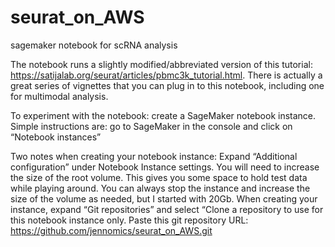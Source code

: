 # seurat_on_AWS
sagemaker notebook for scRNA analysis


The notebook runs a slightly modified/abbreviated version of this tutorial: https://satijalab.org/seurat/articles/pbmc3k_tutorial.html. There is actually a great series of vignettes that you can plug in to this notebook, including one for multimodal analysis. 
 
To experiment with the notebook: create a SageMaker notebook instance. Simple instructions are: go to SageMaker in the console and click on “Notebook instances”
 
Two notes when creating your notebook instance:
Expand “Additional configuration” under Notebook Instance settings. You will need to increase the size of the root volume. This gives you some space to hold test data while playing around. You can always stop the instance and increase the size of the volume as needed, but I started with 20Gb.
When creating your instance, expand “Git repositories” and select “Clone a repository to use for this notebook instance only. Paste this git repository URL: https://github.com/jennomics/seurat_on_AWS.git
